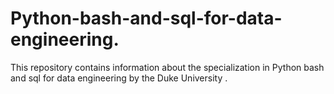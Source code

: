 # Python-bash-and-sql-for-data-engineering.
This repository contains information about the specialization in Python bash and sql for data engineering by the Duke University .
